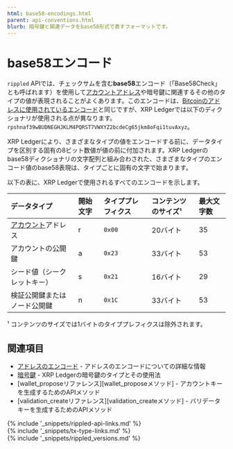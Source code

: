 ```yaml
---
html: base58-encodings.html
parent: api-conventions.html
blurb: 暗号鍵と関連データをbase58形式で表すフォーマットです。
---
```

# base58エンコード

`rippled` APIでは、チェックサムを含む**base58**エンコード（「Base58Check」とも呼ばれます）を使用して[アカウントアドレス](accounts.html#アドレス)や暗号鍵に関連するその他のタイプの値が表現されることがよくあります。このエンコードは、[Bitcoinのアドレスに使用されているエンコード](https://en.bitcoin.it/wiki/Base58Check_encoding)と同じですが、XRP Ledgerでは以下のディクショナリが使用される点が異なります。`rpshnaf39wBUDNEGHJKLM4PQRST7VWXYZ2bcdeCg65jkm8oFqi1tuvAxyz`。

XRP Ledgerにより、さまざまなタイプの値をエンコードする前に、データタイプを区別する固有の8ビット数値が値の前に付加されます。XRP Ledgerのbase58ディクショナリの文字配列と組み合わされた、さまざまなタイプのエンコード値のbase58表現は、タイプごとに固有の文字で始まります。

以下の表に、XRP Ledgerで使用されるすべてのエンコードを示します。

| データタイプ | 開始文字 | タイププレフィクス | コンテンツのサイズ¹ | 最大文字数 |
|:-----------------------------------------|:------------|:------------|:--------------|:--|
| [アカウント][]アドレス | r | `0x00` | 20バイト | 35 |
| アカウントの公開鍵 | a | `0x23` | 33バイト | 53 |
| シード値（シークレットキー） | s | `0x21` | 16バイト | 29 |
| 検証公開鍵またはノード公開鍵 | n | `0x1C` | 33バイト | 53 |

¹ コンテンツのサイズでは1バイトのタイププレフィクスは除外されます。

[アカウント]: accounts.html

## 関連項目

- [アドレスのエンコード](accounts.html#アドレスのエンコード) - アドレスのエンコードについての詳細な情報
- [暗号鍵](cryptographic-keys.html) - XRP Ledgerの暗号鍵のタイプとその使用法
- [wallet_proposeリファレンス][wallet_proposeメソッド] - アカウントキーを生成するためのAPIメソッド
- [validation_createリファレンス][validation_createメソッド] - バリデータキーを生成するためのAPIメソッド


<!--{# common link defs #}-->
{% include '_snippets/rippled-api-links.md' %}			
{% include '_snippets/tx-type-links.md' %}			
{% include '_snippets/rippled_versions.md' %}
